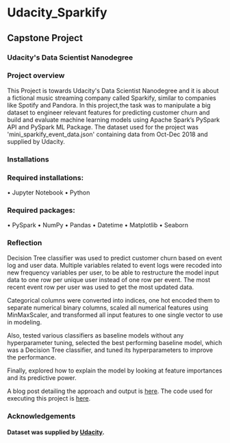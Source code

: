 # Udacity_Sparkify

## Capstone Project
### Udacity's Data Scientist Nanodegree

### Project overview

This Project is towards Udacity's Data Scientist Nanodegree and it is about a fictional music streaming company called Sparkify, similar to companies like Spotify and Pandora.  In this project,the task was to manipulate a big dataset to engineer relevant features for predicting customer churn and build and evaluate machine learning models using Apache Spark’s PySpark API and PySpark ML Package.
The dataset used for the project was 'mini_sparkify_event_data.json' containing data from Oct-Dec 2018 and supplied by Udacity. 

### Installations

### Required installations:
•	Jupyter Notebook
•	Python 

### Required packages:
•	PySpark
•	NumPy
•	Pandas
•	Datetime
•	Matplotlib
•	Seaborn


### Reflection
Decision Tree classifier was used to predict customer churn based on event log and user data.  Multiple variables related to event logs were recoded into new frequency variables per user, to be able to restructure the model input data to one row per unique user instead of one row per event.  The most recent event row per user was used to get the most updated data.  

Categorical columns were converted into indices, one hot encoded them to separate numerical binary columns, scaled all numerical features using MinMaxScaler, and transformed all input features to one single vector to use in modeling.  

Also, tested various classifiers as baseline models without any hyperparameter tuning, selected the best performing baseline model, which was a Decision Tree classifier, and tuned its hyperparameters to improve the performance.  

Finally, explored how to explain the model by looking at feature importances and its predictive power.

A blog post detailing the approach and output is [here](http://kya-re.blogspot.com).
The code used for executing this project is [here](https://github.com/sahaay/Udacity_Sparkify.git).


### Acknowledgements
#### Dataset was supplied by [Udacity](http://udacity.com).

